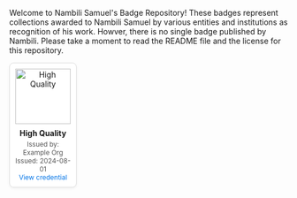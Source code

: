 Welcome to Nambili Samuel's Badge Repository! These badges represent collections awarded to Nambili Samuel by various entities and institutions as recognition of his work.  Howver, there is no single badge published by Nambili. Please take a moment to read the README file and the license for this repository.


<style>
.badges-grid {
  display: grid;
  grid-template-columns: repeat(6, 1fr);
  gap: 1rem;
}

.badge-card {
  background: #fff;
  border: 1px solid #ddd;
  border-radius: 8px;
  padding: 10px;
  text-align: center;
  box-shadow: 0 2px 5px rgba(0,0,0,0.05);
  display: flex;
  flex-direction: column;
  align-items: center;
}

.badge-image {
  width: 100px;
  height: 100px;
  object-fit: contain;
  margin-bottom: 8px;
}

.badge-title {
  font-weight: bold;
  font-size: 14px;
  margin-bottom: 4px;
}

.badge-org, .badge-date {
  font-size: 12px;
  color: #555;
}

.badge-cta a {
  font-size: 12px;
  color: #0073e6;
  text-decoration: none;
}

@media (max-width: 1200px) {
  .badges-grid { grid-template-columns: repeat(4, 1fr); }
}
@media (max-width: 800px) {
  .badges-grid { grid-template-columns: repeat(3, 1fr); }
}
@media (max-width: 500px) {
  .badges-grid { grid-template-columns: repeat(2, 1fr); }
}
</style>

<div class="badges-grid">
  <!-- Example badge item -->
  <div class="badge-card">
    <img class="badge-image" src="/assets/badges/high-quality.png" alt="High Quality" />
    <div class="badge-title">High Quality</div>
    <div class="badge-org">Issued by: Example Org</div>
    <div class="badge-date">Issued: 2024-08-01</div>
    <div class="badge-cta"><a href="#">View credential</a></div>
  </div>
  <!-- Repeat for each badge -->
</div>
